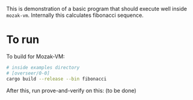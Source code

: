 This is demonstration of a basic program that should execute well inside `mozak-vm`. Internally this calculates fibonacci sequence.

# To run

To build for Mozak-VM:

```sh
# inside examples directory
# [overseer/0-0]
cargo build --release --bin fibonacci
```

After this, run prove-and-verify on this: (to be done)
```sh
```
